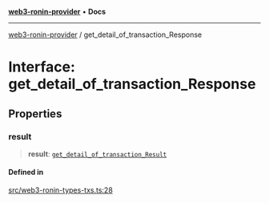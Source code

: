 [**web3-ronin-provider**](../README.md) • **Docs**

***

[web3-ronin-provider](../globals.md) / get\_detail\_of\_transaction\_Response

# Interface: get\_detail\_of\_transaction\_Response

## Properties

### result

> **result**: [`get_detail_of_transaction_Result`](get_detail_of_transaction_Result.md)

#### Defined in

[src/web3-ronin-types-txs.ts:28](https://github.com/chuacw/web3-ronin-provider/blob/7646ce38176c1dab59363eef0869f2efa34d498b/src/web3-ronin-types-txs.ts#L28)
